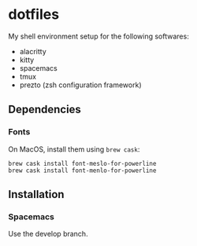 # dotfiles
My shell environment setup for the following softwares:

* alacritty
* kitty
* spacemacs
* tmux
* prezto (zsh configuration framework)

## Dependencies
### Fonts
On MacOS, install them using `brew cask`:
```
brew cask install font-meslo-for-powerline
brew cask install font-menlo-for-powerline
```

## Installation
### Spacemacs
Use the develop branch.
